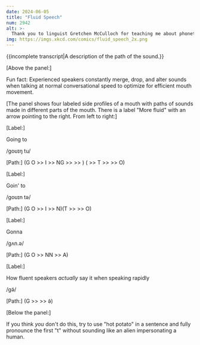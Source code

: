 ```yaml
---
date: 2024-06-05
title: "Fluid Speech"
num: 2942
alt: >-
  Thank you to linguist Gretchen McCulloch for teaching me about phonetic assimilation, and for teaching me that if you stand around in public reading texts from a linguist and murmuring example phrases to yourself, people will eventually ask if you're okay.
img: https://imgs.xkcd.com/comics/fluid_speech_2x.png
---
```

{{incomplete transcript|A description of the path of the sound.}}

[Above the panel:]

Fun fact: Experienced speakers constantly merge, drop, and alter sounds when talking at normal conversational speed to optimize for efficient mouth movement.

[The panel shows four labeled side profiles of a mouth with paths of sounds made in different parts of the mouth. There is a label "More fluid" with an arrow pointing to the right. From left to right:]

[Label:]

Going to

/ɡoʊɪŋ tu/

[Path:] (G O  >> I >> NG >> >> ) ( >> T >> >> O)

[Label:]

Goin' to

/ɡoʊɪn tə/

[Path:] (G O >> I >> N)(T >> >> O)

[Label:]

Gonna

/ɡʌn.ə/

[Path:] (G O >> NN >> A)

[Label:]

How fluent speakers *actually* say it when speaking rapidly

/ɡə̃/

[Path:] (G >> >> ə̃)

[Below the panel:]

If you think *you* don't do this, try to use "hot potato" in a sentence and fully pronounce the first "t" without sounding like an alien impersonating a human.